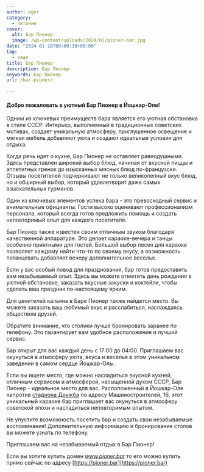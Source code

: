 ```yaml
---
author: egor
category:
  - питание
cover:
  alt: Бар Пионер
  image: /wp-content/uploads/2024/01/pioner-bar.jpg
date: "2024-01-18T09:00:38+00:00"
tag:
  - кафе
title: Бар Пионер
description: Бар Пионер
keywords: Бар Пионер
url: /bar-pioner/

---
```

#### Добро пожаловать в уютный Бар Пионер в Йошкар-Оле!

Одним из ключевых преимуществ бара является его уютная обстановка в стиле СССР. Интерьер, выполненный в традиционных советских мотивах, создает уникальную атмосферу, приглушенное освещение и мягкая мебель добавляют уюта и создают идеальные условия для отдыха.

Когда речь идет о кухне, Бар Пионер не оставляет равнодушными. Здесь представлен широкий выбор блюд, начиная от вкусной пиццы и аппетитных гренок до изысканных мясных блюд по\-французски. Отзывы посетителей подчеркивают не только великолепный вкус блюд, но и обширный выбор, который удовлетворит даже самых взыскательных гурманов.

Один из ключевых элементов успеха бара \- это превосходный сервис и внимательные официанты. Гости высоко оценивают профессионализм персонала, который всегда готов предложить помощь и создать неповторимый опыт для каждого посетителя.

Бар Пионер также известен своим отличным звуком благодаря качественной аппаратуре. Это делает караоке-вечера и танцы особенно приятными для гостей. Большой выбор песен для караоке позволяет каждому найти что-то по своему вкусу, а возможность потанцевать добавляет вечеру дополнительное веселье.

Если у вас особый повод для празднования, бар готов предоставить вам незабываемый опыт. Здесь вы можете отметить день рождения в уютной обстановке, заказать вкусные закуски и коктейли, чтобы сделать ваш праздник по-настоящему ярким.

Для ценителей кальяна в Баре Пионер также найдется место. Вы можете заказать ваш любимый вкус и расслабиться, наслаждаясь обществом друзей.

Обратите внимание, что столики лучше бронировать заранее по телефону. Это гарантирует вам удобное расположение и лучший сервис.

Бар открыт для вас каждый день с 17:00 до 04:00. Приглашаем вас окунуться в атмосферу уюта, вкуса и веселья в этом уникальном заведении в самом сердце Йошкар-Олы.

Если вы ищете место, где можно насладиться вкусной кухней, отличным сервисом и атмосферой, насыщенной духом СССР, Бар Пионер \- идеальное место для вас. Расположенный в Йошкар-Оле напротив [стадиона Дружба](/stadion-druzhba/) по адресу Машиностроителей, 16, этот уникальный караоке бар приглашает вас окунуться в атмосферу советской эпохи и насладиться неповторимым опытом.

Не упустите возможность посетить бар и создать свои незабываемые воспоминания! Дополнительную информацию и бронирование столов вы можете узнать по телефону.

Приглашаем вас на незабываемый отдых в Бар Пионер!

Если вы хотите купить домен _www.pioner.bar_ то его можно купить прямо сейчас по адресу [https://pioner.bar](https://pioner.bar)
